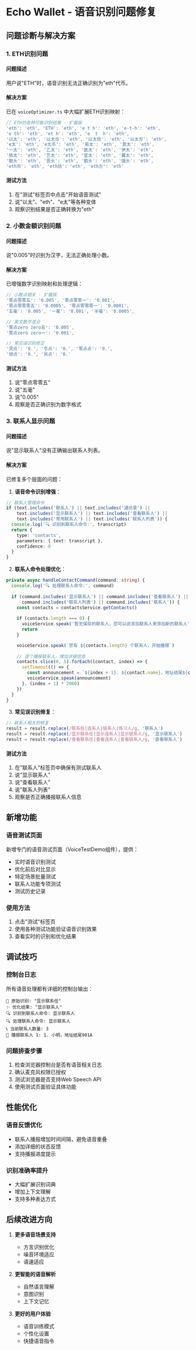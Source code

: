 # Echo Wallet - 语音识别问题修复

## 问题诊断与解决方案

### 1. ETH识别问题

#### 问题描述
用户说"ETH"时，语音识别无法正确识别为"eth"代币。

#### 解决方案
已在 `voiceOptimizer.ts` 中大幅扩展ETH识别映射：

```typescript
// ETH的各种可能识别结果 - 扩展版
'eth': 'eth', 'ETH': 'eth', 'e t h': 'eth', 'e-t-h': 'eth',
'e th': 'eth', 'et h': 'eth', 'e  t  h': 'eth',
'以太': 'eth', '以太币': 'eth', '以太坊': 'eth', '以太方': 'eth',
'e太': 'eth', 'e太币': 'eth', '易太': 'eth', '意太': 'eth',
'一太': 'eth', '乙太': 'eth', '医太': 'eth', '伊太': 'eth',
'依太': 'eth', '艺太': 'eth', '宜太': 'eth', '翼太': 'eth',
'额头': 'eth', '恶头': 'eth', '鹅头': 'eth', '饿头': 'eth',
'eth币': 'eth', 'eth坊': 'eth', 'eth方': 'eth'
```

#### 测试方法
1. 在"测试"标签页中点击"开始语音测试"
2. 说"以太"、"eth"、"e太"等各种变体
3. 观察识别结果是否正确转换为"eth"

### 2. 小数金额识别问题

#### 问题描述
说"0.005"时识别为汉字，无法正确处理小数。

#### 解决方案
已增强数字识别映射和处理逻辑：

```typescript
// 小数点相关 - 扩展版
'零点零零五': '0.005', '零点零零一': '0.001',
'零点零零零五': '0.0005', '零点零零零一': '0.0001',
'五毫': '0.005', '一毫': '0.001', '半毫': '0.0005',

// 英文数字混合
'零点zero zero五': '0.005',
'零点zero zero一': '0.001',

// 常见误识别修正
'灵点': '0.', '令点': '0.', '零点点': '0.',
'领点': '0.', '另点': '0.'
```

#### 测试方法
1. 说"零点零零五"
2. 说"五毫"
3. 说"0.005"
4. 观察是否正确识别为数字格式

### 3. 联系人显示问题

#### 问题描述
说"显示联系人"没有正确输出联系人列表。

#### 解决方案
已修复多个层面的问题：

1. **语音命令识别增强**：
```typescript
// 联系人管理命令
if (text.includes('联系人') || text.includes('通讯录') || 
    text.includes('显示联系人') || text.includes('查看联系人') ||
    text.includes('常用联系人') || text.includes('联系人列表')) {
  console.log('🔍 识别到联系人命令:', transcript)
  return {
    type: 'contacts',
    parameters: { text: transcript },
    confidence: 0
  }
}
```

2. **联系人命令处理优化**：
```typescript
private async handleContactCommand(command: string) {
  console.log('🔍 处理联系人命令:', command)
  
  if (command.includes('显示联系人') || command.includes('查看联系人') || 
      command.includes('联系人列表') || command.includes('联系人')) {
    const contacts = contactsService.getContacts()
    
    if (contacts.length === 0) {
      voiceService.speak('暂无保存的联系人，您可以说添加联系人来添加新的联系人')
      return
    }

    voiceService.speak(`您有 ${contacts.length} 个联系人，开始播报`)
    
    // 逐个播报联系人，增加详细信息
    contacts.slice(0, 5).forEach((contact, index) => {
      setTimeout(() => {
        const announcement = `${index + 1}. ${contact.name}，地址结尾${contact.address.slice(-6)}`
        voiceService.speak(announcement)
      }, (index + 1) * 2000)
    })
  }
}
```

3. **常见误识别修复**：
```typescript
// 联系人相关的修复
result = result.replace(/联系任|连系人|链系人|练习人/g, '联系人')
result = result.replace(/显示联系任|显示连系人|显示链系人/g, '显示联系人')
result = result.replace(/查看联系任|查看连系人|查看链系人/g, '查看联系人')
```

#### 测试方法
1. 在"联系人"标签页中确保有测试联系人
2. 说"显示联系人"
3. 说"查看联系人"
4. 说"联系人列表"
5. 观察是否正确播报联系人信息

## 新增功能

### 语音测试页面
新增专门的语音测试页面（VoiceTestDemo组件），提供：
- 实时语音识别测试
- 优化前后对比显示
- 特定场景批量测试
- 联系人功能专项测试
- 测试历史记录

### 使用方法
1. 点击"测试"标签页
2. 使用各种测试功能验证语音识别效果
3. 查看实时的识别和优化结果

## 调试技巧

### 控制台日志
所有语音处理都有详细的控制台输出：
```
🎤 原始识别: "显示联系任"
✨ 优化结果: "显示联系人"
🔍 识别到联系人命令: 显示联系人
🔍 处理联系人命令: 显示联系人
📞 当前联系人数量: 3
📢 播报联系人 1: 1. 小明，地址结尾901A
```

### 问题排查步骤
1. 检查浏览器控制台是否有语音相关日志
2. 确认麦克风权限已授权
3. 测试浏览器是否支持Web Speech API
4. 使用测试页面验证具体功能

## 性能优化

### 语音反馈优化
- 联系人播报增加时间间隔，避免语音重叠
- 添加详细的状态反馈
- 支持播报进度提示

### 识别准确率提升
- 大幅扩展识别词典
- 增加上下文理解
- 支持多种表达方式

## 后续改进方向

1. **更多语音场景支持**
   - 方言识别优化
   - 噪音环境适应
   - 语速适应

2. **更智能的语音解析**
   - 自然语言理解
   - 意图识别
   - 上下文记忆

3. **更好的用户体验**
   - 语音训练模式
   - 个性化设置
   - 快捷语音指令
